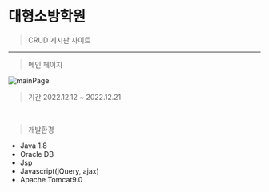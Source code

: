 # 대형소방학원
> CRUD 게시판 사이트
***

> 메인 페이지

![mainPage](https://user-images.githubusercontent.com/114133335/224035100-6a8cb2c9-18cd-4ae7-98dc-010a701c5b7b.jpg)

> 기간
> 2022.12.12 ~ 2022.12.21
<br>

> 개발환경
* Java 1.8
* Oracle DB
* Jsp
* Javascript(jQuery, ajax)
* Apache Tomcat9.0
